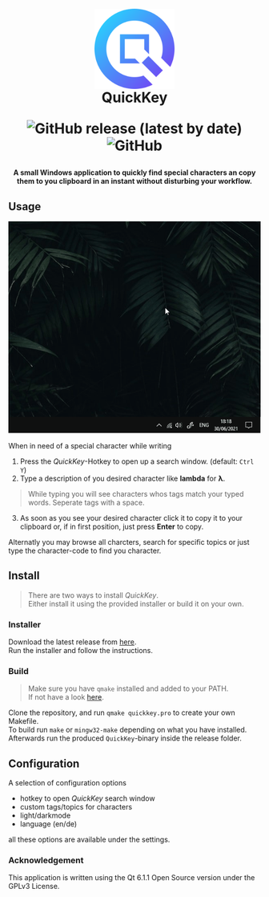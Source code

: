
<h1 align="center">
  <br>
  <img src="./images/qicon.svg" alt="QuickKey logo" style="vertical-align:middle" title="QuickKey" height="160" />
  <br>
  QuickKey
  <br>
  
  ![GitHub release (latest by date)](https://img.shields.io/github/downloads/leokraft/QuickKey/latest/total?style=plastic)
  ![GitHub](https://img.shields.io/github/license/leokraft/QuickKey?color=green)
  
</h1>



<h4 align="center"> A small Windows application to quickly find special characters an copy them to you clipboard in an instant without disturbing your workflow.</h4>


## Usage

![usage](./images/usage.gif)

When in need of a special character while writing
1. Press the *QuickKey*-Hotkey to open up a search window. (default: `Ctrl Y`)
2. Type  a description of you desired character like **lambda** for **λ**.
  > While typing you will see characters whos tags match your typed words.
  > Seperate tags with a space.
3. As soon as you see your desired character click it to copy it to your clipboard or, if in first position, just press **Enter** to copy.

Alternatly you may browse all charcters, search for specific topics or just type the character-code to find you character.

## Install

> There are two ways to install *QuickKey*.\
> Either install it using the provided installer or build it on your own.

### Installer

Download the latest release from [here](https://github.com/leokraft/QuickKey/releases).\
Run the installer and follow the instructions.
  
### Build

> Make sure you have `qmake` installed and added to your PATH.\
> If not have a look [here](https://www.qt.io/download-qt-installer).

Clone the repository, and run `qmake quickkey.pro` to create your own Makefile.\
To build run `make` or `mingw32-make` depending on what you have installed.\
Afterwards run the produced `QuickKey`-binary inside the release folder.

## Configuration

A selection of configuration options

- hotkey to open *QuickKey* search window
- custom tags/topics for characters
- light/darkmode
- language (en/de)

all these options are available under the settings.

### Acknowledgement

This application is written using the Qt 6.1.1 Open Source version under the GPLv3 License.
